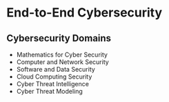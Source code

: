 # End-to-End Cybersecurity
## Cybersecurity Domains
* Mathematics for Cyber Security
* Computer and Network Security
* Software and Data Security
* Cloud Computing Security
* Cyber Threat Intelligence
* Cyber Threat Modeling 